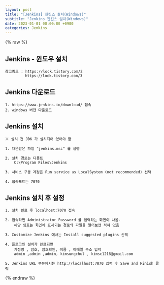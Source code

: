 ```yaml
---
layout: post
title: "[Jenkins] 젠킨스 설치(Windows)"
subtitle: "Jenkins 젠킨스 설치(Windows)"
date: 2023-01-01 00:00:00 +0900
categories: Jenkins
---
```

{% raw %}
## Jenkins - 윈도우 설치  
  
	참고링크 : https://lock.tistory.com/2  
			 https://lock.tistory.com/3  
  
## Jenkins 다운로드  
  
	1. https://www.jenkins.io/download/ 접속  
	2. windows 버전 다운로드  
  
## Jenkins 설치  
	※ 설치 전 JDK 가 설치되어 있어야 함  
  
	1. 다운받은 파일 "jenkins.msi" 를 실행  
  
	2. 설치 경로는 디폴트  
		C:\Program Files\Jenkins  
  
	3. 서비스 구동 계정은 Run service as LocalSystem (not recommended) 선택  
  
	4. 접속포트는 7070  
  
## Jenkins 설치 후 설정  
  
	1. 설치 완료 후 localhost:7070 접속  
  
	2. 접속하면 Administrator Password 를 입력하는 화면이 나옴.  
		해당 암호는 화면에 표시되는 경로의 파일을 열어보면 적혀 있음  
  
	3. Customize Jenkins 에서는 Install suggested plugins 선택  
  
	4. 플로그인 설치가 완료되면  
		계정명 , 암호, 암호확인, 이름 , 이메일 주소 입력  
		admin ,admin ,admin, kimsungchul , kimsc1218@gmail.com  
  
	5. Jenkins URL 부분에서는 http://localhost:7070 입력 후 Save and Finish 클릭  
  

{% endraw %}
